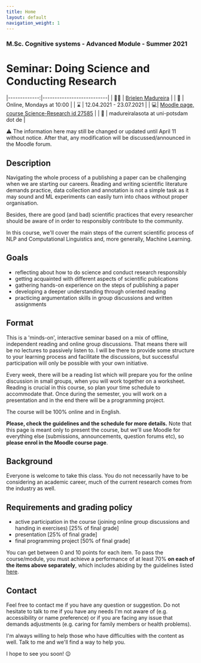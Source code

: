 ```yaml
---
title: Home
layout: default
navigation_weight: 1
---
```


### M.Sc. Cognitive systems - Advanced Module - Summer 2021
# Seminar: Doing Science and Conducting Research

|-------------:|---------------------------|
| :woman_teacher:   | [Brielen Madureira](<https://www.ling.uni-potsdam.de/~madureiralasota/>)   |
| :date: | Online, Mondays at 10:00 |
| :hourglass: | 12.04.2021 - 23.07.2021 |
| :computer:| [Moodle page, course Science-Research id 27585](<https://moodle2.uni-potsdam.de/course/view.php?id=27585>) |
| :e-mail:  |  madureiralasota at uni-potsdam dot de |

:warning: The information here may still be changed or updated until April 11
without notice. After that, any modification will be discussed/announced in the Moodle forum.

## Description

Navigating the whole process of a publishing a paper can be challenging when we
are starting our careers. Reading and writing scientific literature demands
practice, data collection and annotation is not a simple task as it may sound
and ML experiments can easily turn into chaos without proper organisation.

Besides, there are good (and bad) scientific practices that every researcher
should be aware of in order to responsibly contribute to the community.

In this course, we'll cover the main steps of the current scientific process
of NLP and Computational Linguistics and, more generally, Machine Learning.

## Goals
- reflecting about how to do science and conduct research responsibly
- getting acquainted with different aspects of scientific publications
- gathering hands-on experience on the steps of publishing a paper
- developing a deeper understanding through oriented reading
- practicing argumentation skills in group discussions and written assignments

## Format

This is a 'minds-on', interactive seminar based on a mix of offline, independent
reading and online group discussions. That means there will be no lectures to
passively listen to. I will be there to provide some structure to your
learning process and facilitate the discussions, but successful participation
will only be possible with your own initiative.

Every week, there will be a reading list which will prepare you for the online
discussion in small groups, when you will work together on a worksheet. Reading
is crucial in this course, so plan your time schedule to accommodate that.
Once during the semester, you will work on a presentation and in the end there
will be a programming project.

The course will be 100% online and in English.

**Please, check the guidelines and the schedule for more details.** Note that
this page is meant only to present the course, but we'll use Moodle for
everything else (submissions, announcements, question forums etc),
so **please enrol in the Moodle course page**.

## Background
Everyone is welcome to take this class. You do not necessarily have to be
considering an academic career, much of the current research comes from the
industry as well.

## Requirements and grading policy
- active participation in the course (joining online group discussions and
  handing in exercises) [25% of final grade]
- presentation [25% of final grade]
- final programming project [50% of final grade]

You can get between 0 and 10 points for each item. To pass the course/module,
you must achieve a performance of at least 70%
**on each of the items above separately**, which includes abiding by the
guidelines listed [here](https://briemadu.github.io/science-and-research/guidelines).

## Contact
Feel free to contact me if you have any question or suggestion. Do not
hesitate to talk to me if you have any needs I'm not aware of
(e.g. accessibility or name preference) or if you are facing any issue that
demands adjustments (e.g. caring for family members or health problems).

I'm always willing to help those who have difficulties with the content as well.
Talk to me and we'll find a way to help you.

I hope to see you soon! :wink:
